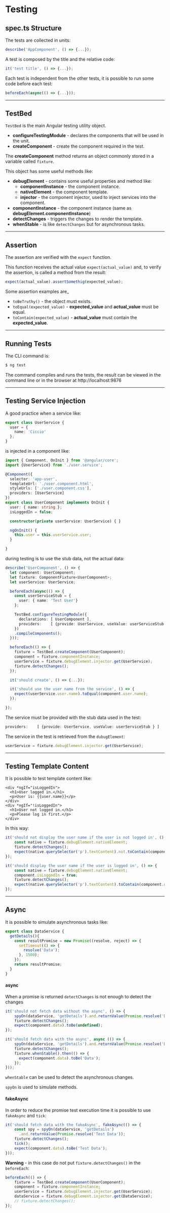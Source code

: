 # Testing

## spec.ts Structure

The tests are collected in units:

```typescript
describe('AppComponent', () => {...});

```

A test is composed by the title and the relative code:

```typescript
it('test title', () => {...});
```

Each test is independent from the other tests, it is possible to run some code before each test:

```typescript
beforeEach(async(() => {...}));
```

---

## TestBed

`TestBed` is the main Angular testing utility object.

- **configureTestingModule** - declares the components that will be used in the unit.
- **createComponent** - create the component required in the test.

The **createComponent** method returns an object commonly stored in a variable called `fixture`.

This object has some useful methods like:

- **debugElement** - contains some useful properties and method like:
    - **componentInstance** - the component instance.
    - **nativeElement** - the component template.
    - **injector** - the component injector, used to inject services into the component.
- **componentInstance** - the component instance (same as **debugElement.componentInstance**)
- **detectChanges** - triggers the changes to render the template.
- **whenStable** - is like `detectChanges` but for asynchronous tasks.

---

## Assertion

The assertion are verified with the `expect` function.

This function receives the actual value `expect(actual_value)` and, to verify the assertion, is called a method from the result:

```typescript
expect(actual_value).assertSomethig(expected_value);
```
Some assertion examples are_
- `toBeTruthy()` - the object must exists.
- `toEqual(expected_value)` - **expected_value** and **actual_value** must be equal.
- `toContain(expected_value)` - **actual_value** must contain the **expected_value**.

---

## Running Tests

The CLI command is:

```bash
$ ng test
```

The command compiles and runs the tests, the result can be viewed in the command line or in the browser at http://localhost:9876

---

## Testing Service Injection

A good practice when a service like:

```typescript
export class UserService {
  user = {
    name: 'Ciccio'
  };
}
```

is injected in a component like:

```typescript
import { Component, OnInit } from '@angular/core';
import {UserService} from './user.service';

@Component({
  selector: 'app-user',
  templateUrl: './user.component.html',
  styleUrls: ['./user.component.css'],
  providers: [UserService]
})
export class UserComponent implements OnInit {
  user: { name: string };
  isLoggedIn = false;

  constructor(private userService: UserService) { }

  ngOnInit() {
    this.user = this.userService.user;
  }

}
```

during testing is to use the stub data, not the actual data:

```typescript
describe('UserComponent', () => {
  let component: UserComponent;
  let fixture: ComponentFixture<UserComponent>;
  let userService: UserService;

  beforeEach(async(() => {
    const userServiceStub = {
      user: { name: 'Test User'}
    };

    TestBed.configureTestingModule({
      declarations: [ UserComponent ],
      providers:    [ {provide: UserService, useValue: userServiceStub } ]
    })
    .compileComponents();
  }));

  beforeEach(() => {
    fixture = TestBed.createComponent(UserComponent);
    component = fixture.componentInstance;
    userService = fixture.debugElement.injector.get(UserService);
    fixture.detectChanges();
  });

  it('should create', () => {...});

  it('should use the user name from the service', () => {
    expect(userService.user.name).toEqual(component.user.name);
  });

});
```

The service must be provided with the stub data used in the test:

```typescript
providers:    [ {provide: UserService, useValue: userServiceStub } ]
```

The service in the test is retrieved from the `dubugElement`:

```typescript
userService = fixture.debugElement.injector.get(UserService);
```

---

## Testing Template Content

It is possible to test template content like:

```angular2html
<div *ngIf="isLoggedIn">
  <h1>User logged in.</h1>
  <p>User is: {{user.name}}</p>
</div>
<div *ngIf="!isLoggedIn">
  <h1>User not logged in.</h1>
  <p>Please log in first.</p>
</div>
```
In this way:

```typescript
it('should not display the user name if the user is not logged in', () => {
    const native = fixture.debugElement.nativeElement;
    fixture.detectChanges();
    expect(native.querySelector('p').textContent).not.toContain(component.user.name);
});

it('should display the user name if the user is logged in', () => {
    const native = fixture.debugElement.nativeElement;
    component.isLoggedIn = true;
    fixture.detectChanges();
    expect(native.querySelector('p').textContent).toContain(component.user.name);
});
```

---

## Async

It is possible to simulate asynchronous tasks like:

```typescript
export class DataService {
  getDetails(){
    const resultPromise = new Promise((resolve, reject) => {
      setTimeout(() => {
        resolve('Data');
      }, 1500);
    });
    return resultPromise;
  }
}
```

#### async

When a promise is returned `detectChanges` is not enough to detect the changes

```typescript
it('should not fetch data without the async', () => {
    spyOn(dataService, 'getDetails').and.returnValue(Promise.resolve('Data'));
    fixture.detectChanges();
    expect(component.data).toBe(undefined);
});

it('should fetch data with the async', async (() => {
    spyOn(dataService, 'getDetails').and.returnValue(Promise.resolve('Data'));
    fixture.detectChanges();
    fixture.whenStable().then(() => {
      expect(component.data).toBe('Data');
    });
}));
```
`whenStable` can be used to detect the asynchronous changes.

`spyOn` is used to simulate methods.


#### fakeAsync

In order to reduce the promise test execution time it is possible to use `fakeAsync` and `tick`:

```typescript
it('should fetch data with the fakeAsync', fakeAsync(() => {
    const spy = spyOn(dataService, 'getDetails')
      .and.returnValue(Promise.resolve('Test Data'));
    fixture.detectChanges();
    tick();
    expect(component.data).toBe('Test Data');
}));
```

**Warning** - in this case do not put `fixture.detectChanges()` in the `beforeEach`:

```typescript
beforeEach(() => {
    fixture = TestBed.createComponent(UserComponent);
    component = fixture.componentInstance;
    userService = fixture.debugElement.injector.get(UserService);
    dataService = fixture.debugElement.injector.get(DataService);
    // fixture.detectChanges();
});
```

